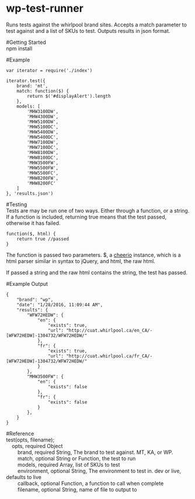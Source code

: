 # wp-test-runner
Runs tests against the whirlpool brand sites. Accepts a match parameter to test against and a list of SKUs to test. Outputs results in json format.  
  
#Getting Started  
npm install  
  
#Example  

```
var iterator = require('./index')

iterator.test({
	brand: 'mt',
	match: function($) {
		return $('#displayAlert').length
	},
	models: [
		'MHW3100DW',
		'MHW4300DW',
		'MHW5100DW',
		'MHW5100DC',
		'MHW5400DW',
		'MHW5400DC',
		'MHW7100DW',
		'MHW7100DC',
		'MHW8100DW',
		'MHW8100DC',
		'MHW3500FW',
		'MHW5500FW',
		'MHW5500FC',
		'MHW8200FW',
		'MHW8200FC'
	]
}, 'results.json')
```  

#Testing  
Tests are may be run one of two ways. Either through a function, or a string. If a function is included, returning true means that the test passed, otherwise it has failed.  

```
function($, html) {
	return true //passed
}
```

The function is passed two parameters. $, a [cheerio](https://github.com/cheeriojs/cheerio) instance, which is a html parser similar in syntax to jQuery, and html, the raw html.  

If passed a string and the raw html contains the string, the test has passed.  

#Example Output  
```
{
    "brand": "wp",
    "date": "1/28/2016, 11:09:44 AM",
    "results": {
        "WFW72HEDW": {
            "en": {
                "exists": true,
                "url": "http://cuat.whirlpool.ca/en_CA/-[WFW72HEDW]-1304732/WFW72HEDW/"
            },
            "fr": {
                "exists": true,
                "url": "http://cuat.whirlpool.ca/fr_CA/-[WFW72HEDW]-1304732/WFW72HEDW/"
            }
        },
        "MHW3500FW": {
            "en": {
                "exists": false
            },
            "fr": {
                "exists": false
            }
        },
    }
}
```

#Reference  
test(opts, filename);  
&nbsp;&nbsp;&nbsp;&nbsp;opts, required Object  
&nbsp;&nbsp;&nbsp;&nbsp;&nbsp;&nbsp;&nbsp;&nbsp;brand, required String, The brand to test against. MT, KA, or WP.  
&nbsp;&nbsp;&nbsp;&nbsp;&nbsp;&nbsp;&nbsp;&nbsp;match, optional String or Function, the test to run  
&nbsp;&nbsp;&nbsp;&nbsp;&nbsp;&nbsp;&nbsp;&nbsp;models, required Array, list of SKUs to test  
&nbsp;&nbsp;&nbsp;&nbsp;&nbsp;&nbsp;&nbsp;&nbsp;environment, optional String, The environment to test in. dev or live, defaults to live  
&nbsp;&nbsp;&nbsp;&nbsp;&nbsp;&nbsp;&nbsp;&nbsp;callback, optional Function, a function to call when complete  
&nbsp;&nbsp;&nbsp;&nbsp;&nbsp;&nbsp;&nbsp;&nbsp;filename, optional String, name of file to output to
